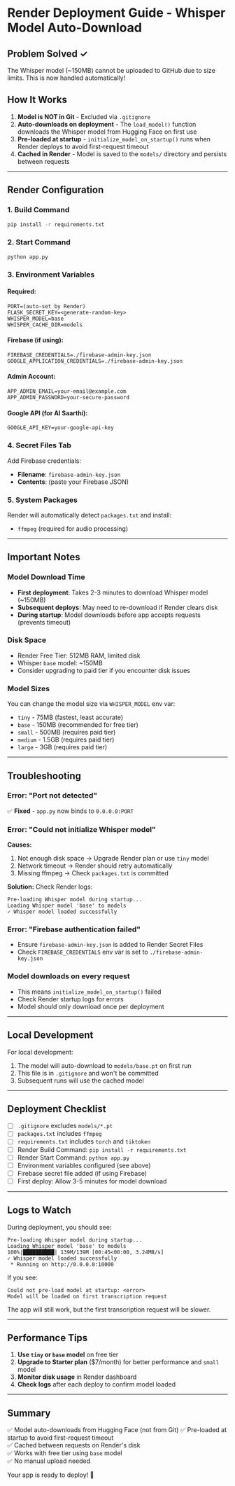 # Render Deployment Guide - Whisper Model Auto-Download

## Problem Solved ✓

The Whisper model (~150MB) cannot be uploaded to GitHub due to size limits. This is now handled automatically!

## How It Works

1. **Model is NOT in Git** - Excluded via `.gitignore`
2. **Auto-downloads on deployment** - The `load_model()` function downloads the Whisper model from Hugging Face on first use
3. **Pre-loaded at startup** - `initialize_model_on_startup()` runs when Render deploys to avoid first-request timeout
4. **Cached in Render** - Model is saved to the `models/` directory and persists between requests

---

## Render Configuration

### 1. Build Command
```bash
pip install -r requirements.txt
```

### 2. Start Command
```bash
python app.py
```

### 3. Environment Variables

#### Required:
```
PORT=(auto-set by Render)
FLASK_SECRET_KEY=<generate-random-key>
WHISPER_MODEL=base
WHISPER_CACHE_DIR=models
```

#### Firebase (if using):
```
FIREBASE_CREDENTIALS=./firebase-admin-key.json
GOOGLE_APPLICATION_CREDENTIALS=./firebase-admin-key.json
```

#### Admin Account:
```
APP_ADMIN_EMAIL=your-email@example.com
APP_ADMIN_PASSWORD=your-secure-password
```

#### Google API (for AI Saarthi):
```
GOOGLE_API_KEY=your-google-api-key
```

### 4. Secret Files Tab

Add Firebase credentials:
- **Filename**: `firebase-admin-key.json`
- **Contents**: (paste your Firebase JSON)

### 5. System Packages

Render will automatically detect `packages.txt` and install:
- `ffmpeg` (required for audio processing)

---

## Important Notes

### Model Download Time
- **First deployment**: Takes 2-3 minutes to download Whisper model (~150MB)
- **Subsequent deploys**: May need to re-download if Render clears disk
- **During startup**: Model downloads before app accepts requests (prevents timeout)

### Disk Space
- Render Free Tier: 512MB RAM, limited disk
- Whisper `base` model: ~150MB
- Consider upgrading to paid tier if you encounter disk issues

### Model Sizes
You can change the model size via `WHISPER_MODEL` env var:
- `tiny` - 75MB (fastest, least accurate)
- `base` - 150MB (recommended for free tier)
- `small` - 500MB (requires paid tier)
- `medium` - 1.5GB (requires paid tier)
- `large` - 3GB (requires paid tier)

---

## Troubleshooting

### Error: "Port not detected"
✅ **Fixed** - `app.py` now binds to `0.0.0.0:PORT`

### Error: "Could not initialize Whisper model"
**Causes:**
1. Not enough disk space → Upgrade Render plan or use `tiny` model
2. Network timeout → Render should retry automatically
3. Missing ffmpeg → Check `packages.txt` is committed

**Solution:**
Check Render logs:
```
Pre-loading Whisper model during startup...
Loading Whisper model 'base' to models
✓ Whisper model loaded successfully
```

### Error: "Firebase authentication failed"
- Ensure `firebase-admin-key.json` is added to Render Secret Files
- Check `FIREBASE_CREDENTIALS` env var is set to `./firebase-admin-key.json`

### Model downloads on every request
- This means `initialize_model_on_startup()` failed
- Check Render startup logs for errors
- Model should only download once per deployment

---

## Local Development

For local development:
1. The model will auto-download to `models/base.pt` on first run
2. This file is in `.gitignore` and won't be committed
3. Subsequent runs will use the cached model

---

## Deployment Checklist

- [ ] `.gitignore` excludes `models/*.pt`
- [ ] `packages.txt` includes `ffmpeg`
- [ ] `requirements.txt` includes `torch` and `tiktoken`
- [ ] Render Build Command: `pip install -r requirements.txt`
- [ ] Render Start Command: `python app.py`
- [ ] Environment variables configured (see above)
- [ ] Firebase secret file added (if using Firebase)
- [ ] First deploy: Allow 3-5 minutes for model download

---

## Logs to Watch

During deployment, you should see:
```
Pre-loading Whisper model during startup...
Loading Whisper model 'base' to models
100%|██████████| 139M/139M [00:45<00:00, 3.24MB/s]
✓ Whisper model loaded successfully
 * Running on http://0.0.0.0:10000
```

If you see:
```
Could not pre-load model at startup: <error>
Model will be loaded on first transcription request
```
The app will still work, but the first transcription request will be slower.

---

## Performance Tips

1. **Use `tiny` or `base` model** on free tier
2. **Upgrade to Starter plan** ($7/month) for better performance and `small` model
3. **Monitor disk usage** in Render dashboard
4. **Check logs** after each deploy to confirm model loaded

---

## Summary

✅ Model auto-downloads from Hugging Face (not from Git)
✅ Pre-loaded at startup to avoid first-request timeout  
✅ Cached between requests on Render's disk  
✅ Works with free tier using `base` model  
✅ No manual upload needed  

Your app is ready to deploy! 🚀
